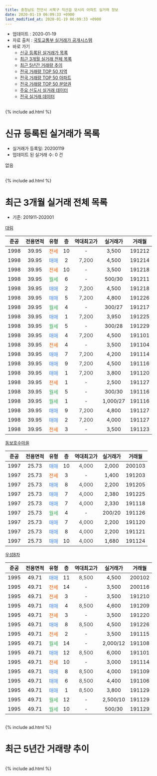 ```yaml
---
title: 충청남도 천안시 서북구 직산읍 모시리 아파트 실거래 정보
date: 2020-01-19 06:09:33 +0900
last_modified_at: 2020-01-19 06:09:33 +0900
---
```


* 업데이트 : 2020-01-19
* 자료 출처 : [국토교통부 실거래가 공개시스템](http://rt.molit.go.kr)
* 바로 가기
    * [신규 등록된 실거래가 목록](#신규-등록된-실거래가-목록)
    * [최근 3개월 실거래 전체 목록](#최근-3개월-실거래-전체-목록)
    * [최근 5년간 거래량 추이](#최근-5년간-거래량-추이)
    * [전국 거래량 TOP 50 지역](https://apt-info.github.io/apt-trade-info/최근-3개월-전국에서-가장-거래가-많이-발생한-지역)
    * [전국 거래량 TOP 50 아파트](https://apt-info.github.io/apt-trade-info/최근-3개월-전국에서-가장-거래가-많이-발생한-아파트)
    * [전국 거래량 TOP 50 분양권](https://apt-info.github.io/apt-trade-info/최근-3개월-전국에서-가장-거래가-많이-발생한-분양권)
    * [주요 신도시 실거래 데이터](https://apt-info.github.io/apt-trade-info/주요-신도시)
    * [전국 실거래 데이터](https://apt-info.github.io/apt-trade-info/전국)
<br>
{% include ad.html %}
<br>

# 신규 등록된 실거래가 목록
* 실거래가 등록일: 20200119
* 업데이트 된 실거래 수: 0 건

없음

<br>
{% include ad.html %}
<br>

# 최근 3개월 실거래 전체 목록
* 기준: 201911-202001


[대림](https://search.naver.com/search.naver?query=%EC%B6%A9%EC%B2%AD%EB%82%A8%EB%8F%84+%EC%B2%9C%EC%95%88%EC%8B%9C+%EC%84%9C%EB%B6%81%EA%B5%AC+%EC%A7%81%EC%82%B0%EC%9D%8D+%EB%AA%A8%EC%8B%9C%EB%A6%AC+%EB%8C%80%EB%A6%BC)

|준공|전용면적|유형|층|역대최고가|실거래가|거래월|
|:---:|:---:|:---:|:---:|:---:|:---:|:---:|
|1998|39.95|<span style="color:#ff5a00">전세</span>|10|<span style="color:#444444">-</span>|3,500|191212|
|1998|39.95|<span style="color:#4285f3">매매</span>|2|<span style="color:#444444">7,200</span>|4,500|191214|
|1998|39.95|<span style="color:#ff5a00">전세</span>|10|<span style="color:#444444">-</span>|3,500|191218|
|1998|39.95|<span style="color:#34a853">월세</span>|6|<span style="color:#444444">-</span>|500/30|191211|
|1998|39.95|<span style="color:#4285f3">매매</span>|2|<span style="color:#444444">7,200</span>|4,500|191218|
|1998|39.95|<span style="color:#4285f3">매매</span>|5|<span style="color:#444444">7,200</span>|4,800|191226|
|1998|39.95|<span style="color:#34a853">월세</span>|4|<span style="color:#444444">-</span>|300/27|191217|
|1998|39.95|<span style="color:#4285f3">매매</span>|1|<span style="color:#444444">7,200</span>|3,950|191225|
|1998|39.95|<span style="color:#34a853">월세</span>|5|<span style="color:#444444">-</span>|300/28|191229|
|1998|39.95|<span style="color:#4285f3">매매</span>|4|<span style="color:#444444">7,200</span>|4,500|191101|
|1998|39.95|<span style="color:#ff5a00">전세</span>|4|<span style="color:#444444">-</span>|3,500|191104|
|1998|39.95|<span style="color:#4285f3">매매</span>|7|<span style="color:#444444">7,200</span>|4,200|191114|
|1998|39.95|<span style="color:#4285f3">매매</span>|9|<span style="color:#444444">7,200</span>|4,500|191116|
|1998|39.95|<span style="color:#4285f3">매매</span>|1|<span style="color:#444444">7,200</span>|3,800|191120|
|1998|39.95|<span style="color:#ff5a00">전세</span>|1|<span style="color:#444444">-</span>|2,500|191127|
|1998|39.95|<span style="color:#34a853">월세</span>|5|<span style="color:#444444">-</span>|300/30|191116|
|1998|39.95|<span style="color:#34a853">월세</span>|1|<span style="color:#444444">-</span>|1,000/27|191116|
|1998|39.95|<span style="color:#4285f3">매매</span>|9|<span style="color:#444444">7,200</span>|4,800|191127|
|1998|39.95|<span style="color:#4285f3">매매</span>|2|<span style="color:#444444">7,200</span>|4,000|191127|
|1998|39.95|<span style="color:#ff5a00">전세</span>|3|<span style="color:#444444">-</span>|3,500|191123|

[동보호수마을](https://search.naver.com/search.naver?query=%EC%B6%A9%EC%B2%AD%EB%82%A8%EB%8F%84+%EC%B2%9C%EC%95%88%EC%8B%9C+%EC%84%9C%EB%B6%81%EA%B5%AC+%EC%A7%81%EC%82%B0%EC%9D%8D+%EB%AA%A8%EC%8B%9C%EB%A6%AC+%EB%8F%99%EB%B3%B4%ED%98%B8%EC%88%98%EB%A7%88%EC%9D%84)

|준공|전용면적|유형|층|역대최고가|실거래가|거래월|
|:---:|:---:|:---:|:---:|:---:|:---:|:---:|
|1997|25.73|<span style="color:#4285f3">매매</span>|10|<span style="color:#444444">4,000</span>|2,000|200103|
|1997|25.73|<span style="color:#ff5a00">전세</span>|3|<span style="color:#444444">-</span>|1,400|191203|
|1997|25.73|<span style="color:#4285f3">매매</span>|8|<span style="color:#444444">4,000</span>|2,200|191205|
|1997|25.73|<span style="color:#4285f3">매매</span>|7|<span style="color:#444444">4,000</span>|2,380|191225|
|1997|25.73|<span style="color:#4285f3">매매</span>|7|<span style="color:#444444">4,000</span>|2,330|191118|
|1997|25.73|<span style="color:#34a853">월세</span>|4|<span style="color:#444444">-</span>|200/20|191126|
|1997|25.73|<span style="color:#4285f3">매매</span>|7|<span style="color:#444444">4,000</span>|2,200|191120|
|1997|25.73|<span style="color:#4285f3">매매</span>|8|<span style="color:#444444">4,000</span>|2,200|191121|
|1997|25.73|<span style="color:#4285f3">매매</span>|10|<span style="color:#444444">4,000</span>|1,680|191124|

[우성8차](https://search.naver.com/search.naver?query=%EC%B6%A9%EC%B2%AD%EB%82%A8%EB%8F%84+%EC%B2%9C%EC%95%88%EC%8B%9C+%EC%84%9C%EB%B6%81%EA%B5%AC+%EC%A7%81%EC%82%B0%EC%9D%8D+%EB%AA%A8%EC%8B%9C%EB%A6%AC+%EC%9A%B0%EC%84%B18%EC%B0%A8)

|준공|전용면적|유형|층|역대최고가|실거래가|거래월|
|:---:|:---:|:---:|:---:|:---:|:---:|:---:|
|1995|49.71|<span style="color:#4285f3">매매</span>|11|<span style="color:#444444">8,500</span>|4,500|200102|
|1995|49.71|<span style="color:#ff5a00">전세</span>|14|<span style="color:#444444">-</span>|3,500|200116|
|1995|49.71|<span style="color:#ff5a00">전세</span>|3|<span style="color:#444444">-</span>|3,500|191210|
|1995|49.71|<span style="color:#4285f3">매매</span>|4|<span style="color:#444444">8,500</span>|4,600|191209|
|1995|49.71|<span style="color:#ff5a00">전세</span>|3|<span style="color:#444444">-</span>|3,500|191220|
|1995|49.71|<span style="color:#4285f3">매매</span>|8|<span style="color:#444444">8,500</span>|4,500|191226|
|1995|49.71|<span style="color:#ff5a00">전세</span>|2|<span style="color:#444444">-</span>|3,500|191115|
|1995|49.71|<span style="color:#34a853">월세</span>|14|<span style="color:#444444">-</span>|2,000/12|191108|
|1995|49.71|<span style="color:#4285f3">매매</span>|12|<span style="color:#444444">8,500</span>|6,000|191101|
|1995|49.71|<span style="color:#ff5a00">전세</span>|10|<span style="color:#444444">-</span>|3,000|191114|
|1995|49.71|<span style="color:#4285f3">매매</span>|8|<span style="color:#444444">8,500</span>|4,000|191109|
|1995|49.71|<span style="color:#4285f3">매매</span>|6|<span style="color:#444444">8,500</span>|4,400|191106|
|1995|49.71|<span style="color:#4285f3">매매</span>|1|<span style="color:#444444">8,500</span>|3,800|191129|
|1995|49.71|<span style="color:#34a853">월세</span>|12|<span style="color:#444444">-</span>|2,500/10|191129|
|1995|49.71|<span style="color:#34a853">월세</span>|10|<span style="color:#444444">-</span>|500/30|191129|


<br>
{% include ad.html %}
<br>

# 최근 5년간 거래량 추이


<div style="width:100%;">
    <canvas id="deal_progress" height="200"></canvas>
</div>

<script>
new Chart(document.getElementById("deal_progress"), {
    type: 'line',
    data: {
        labels: ['201501','201502','201503','201504','201505','201506','201507','201508','201509','201510','201511','201512','201601','201602','201603','201604','201605','201606','201607','201608','201609','201610','201611','201612','201701','201702','201703','201704','201705','201706','201707','201708','201709','201710','201711','201712','201801','201802','201803','201804','201805','201806','201807','201808','201809','201810','201811','201812','201901','201902','201903','201904','201905','201906','201907','201908','201909','201910','201911','201912','202001'],
        datasets: [{
            label: '매매',
            pointRadius: 1,
            data: [12, 5, 14, 17, 22, 12, 16, 13, 8, 14, 6, 3, 8, 6, 7, 9, 16, 10, 9, 14, 3, 15, 12, 8, 9, 9, 10, 12, 10, 6, 8, 11, 11, 8, 6, 7, 8, 7, 10, 7, 21, 15, 6, 8, 5, 11, 11, 5, 8, 7, 8, 20, 15, 15, 12, 5, 5, 5, 14, 8, 2],
            borderColor: "rgba(255, 201, 14, 1)",
            backgroundColor: "rgba(255, 201, 14, 0.5)",
            fill: false,
            lineTension: 0
        },{
            label: '전월세',
            pointRadius: 1,
            data: [18, 11, 10, 15, 6, 15, 13, 10, 11, 11, 10, 9, 5, 10, 13, 9, 8, 4, 8, 11, 6, 7, 10, 10, 4, 13, 11, 6, 9, 7, 4, 11, 13, 9, 14, 5, 10, 5, 17, 9, 12, 11, 5, 7, 9, 10, 7, 9, 5, 4, 10, 11, 1, 6, 8, 5, 7, 4, 11, 8, 1],
            borderColor: "rgba(0, 141, 185, 1)",
            backgroundColor: "rgba(0, 141, 185, 0.5)",
            fill: false,
            lineTension: 0
        }
        ]
    },
    options: {
        responsive: true,
        title: {
            display: false
        },
        tooltips: {
            mode: 'index',
            intersect: false
        },
        hover: {
            mode: 'nearest',
            intersect: true
        },
        scales: {
            xAxes: [{
                display: true,
                scaleLabel: {
                    display: true,
                    labelString: '년/월'
                }
            }],
            yAxes: [{
                display: true,
                ticks: {
                    suggestedMin: 0,
                },
                scaleLabel: {
                    display: true,
                    labelString: '실거래 수'
                }
            }]
        }
    }
});

</script>


<br>
{% include ad.html %}
<br>

